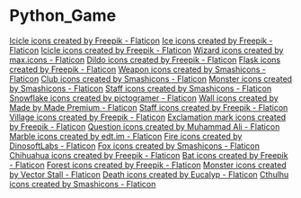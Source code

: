 # Python_Game
<a href="https://www.flaticon.com/free-icons/icicle" title="icicle icons">Icicle icons created by Freepik - Flaticon</a>
<a href="https://www.flaticon.com/free-icons/ice" title="ice icons">Ice icons created by Freepik - Flaticon</a>
<a href="https://www.flaticon.com/free-icons/icicle" title="icicle icons">Icicle icons created by Freepik - Flaticon</a>
<a href="https://www.flaticon.com/free-icons/wizard" title="wizard icons">Wizard icons created by max.icons - Flaticon</a>
<a href="https://www.flaticon.com/free-icons/dildo" title="dildo icons">Dildo icons created by Freepik - Flaticon</a>
<a href="https://www.flaticon.com/free-icons/flask" title="flask icons">Flask icons created by Freepik - Flaticon</a>
<a href="https://www.flaticon.com/free-icons/weapon" title="weapon icons">Weapon icons created by Smashicons - Flaticon</a>
<a href="https://www.flaticon.com/free-icons/club" title="club icons">Club icons created by Smashicons - Flaticon</a>
<a href="https://www.flaticon.com/free-icons/monster" title="monster icons">Monster icons created by Smashicons - Flaticon</a>
<a href="https://www.flaticon.com/free-icons/staff" title="staff icons">Staff icons created by Smashicons - Flaticon</a>
<a href="https://www.flaticon.com/free-icons/snowflake" title="snowflake icons">Snowflake icons created by pictogramer - Flaticon</a>
<a href="https://www.flaticon.com/free-icons/wall" title="wall icons">Wall icons created by Made by Made Premium - Flaticon</a>
<a href="https://www.flaticon.com/free-icons/staff" title="staff icons">Staff icons created by Freepik - Flaticon</a>
<a href="https://www.flaticon.com/free-icons/village" title="village icons">Village icons created by Freepik - Flaticon</a>
<a href="https://www.flaticon.com/free-icons/exclamation-mark" title="exclamation mark icons">Exclamation mark icons created by Freepik - Flaticon</a>
<a href="https://www.flaticon.com/free-icons/question" title="question icons">Question icons created by Muhammad Ali - Flaticon</a>
<a href="https://www.flaticon.com/free-icons/marble" title="marble icons">Marble icons created by edt.im - Flaticon</a>
<a href="https://www.flaticon.com/free-icons/fire" title="fire icons">Fire icons created by DinosoftLabs - Flaticon</a>
<a href="https://www.flaticon.com/free-icons/fox" title="fox icons">Fox icons created by Smashicons - Flaticon</a>
<a href="https://www.flaticon.com/free-icons/chihuahua" title="Chihuahua icons">Chihuahua icons created by Freepik - Flaticon</a>
<a href="https://www.flaticon.com/free-icons/bat" title="bat icons">Bat icons created by Freepik - Flaticon</a>
<a href="https://www.flaticon.com/free-icons/forest" title="forest icons">Forest icons created by Freepik - Flaticon</a>
<a href="https://www.flaticon.com/free-icons/monster" title="monster icons">Monster icons created by Vector Stall - Flaticon</a>
<a href="https://www.flaticon.com/free-icons/death" title="death icons">Death icons created by Eucalyp - Flaticon</a>
<a href="https://www.flaticon.com/free-icons/cthulhu" title="cthulhu icons">Cthulhu icons created by Smashicons - Flaticon</a>



